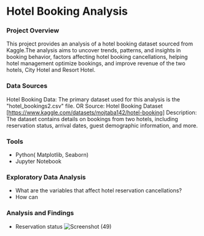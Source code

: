 # Hotel Booking Analysis

### Project Overview

This project provides an analysis of a hotel booking dataset sourced from Kaggle.The analysis aims to uncover trends, patterns, and insights in booking behavior, factors affecting hotel booking cancellations, helping hotel management optimize bookings, and improve revenue of the two hotels, City Hotel and Resort Hotel.

### Data Sources

Hotel Booking Data: The primary dataset used for this analysis is the "hotel_bookings2.csv" file.
OR
Source: Hotel Booking Dataset [https://www.kaggle.com/datasets/mojtaba142/hotel-booking]
Description: The dataset contains details on bookings from two hotels, including reservation status, arrival dates, guest demographic information, and more.

### Tools

- Python( Matplotlib, Seaborn)
- Jupyter Notebook

### Exploratory Data Analysis

- What are the variables that affect hotel reservation cancellations?
- How can

### Analysis and Findings

 - Reservation status
   ![Screenshot (49)](https://github.com/user-attachments/assets/1b8c33ac-97a1-452b-be34-f5678d95a73a)




